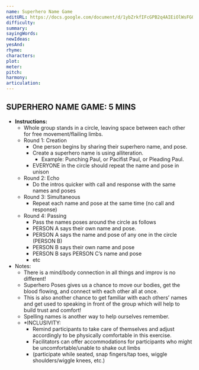 ```yaml
---
name: Superhero Name Game
editURL: https://docs.google.com/document/d/1ybZrkfIFcGPB2q4AIEiOlWsFGQ5fFaroAjWVK8hyI2Q/edit
difficulty: 
summary: 
sayingWords: 
newIdeas: 
yesAnd: 
rhyme: 
characters: 
plot: 
meter: 
pitch: 
harmony: 
articulation: 
---
```


## SUPERHERO NAME GAME: 5 MINS

* **Instructions:**  
  * Whole group stands in a circle, leaving space between each other for free movement/flailing limbs.   
  * Round 1: Creation  
    * One person begins by sharing their superhero name, and pose.   
    * Create a superhero name is using alliteration.   
      * Example: Punching Paul, or Pacifist Paul, or Pleading Paul.  
    * EVERYONE in the circle should repeat the name and pose in unison  
  * Round 2: Echo  
    * Do the intros quicker with call and response with the same names and poses  
  * Round 3: Simultaneous  
    * Repeat each name and pose at the same time (no call and response)  
  * Round 4: Passing  
    * Pass the names poses around the circle as follows  
    * PERSON A says their own name and pose.  
    * PERSON A says the name and pose of any one in the circle (PERSON B)  
    * PERSON B says their own name and pose  
    * PERSON B says PERSON C’s name and pose  
    * etc  
* Notes:    
  * There is a mind/body connection in all things and improv is no different\!    
  * Superhero Poses gives us a chance to move our bodies, get the blood flowing, and connect with each other all at once.    
  * This is also another chance to get familiar with each others’ names and get used to speaking in front of the group which will help to build trust and comfort\!  
  * Spelling names is another way to help ourselves remember.   
  * \*INCLUSIVITY:   
    * Remind participants to take care of themselves and adjust accordingly to be physically comfortable in this exercise.    
    * Facilitators can offer accommodations for participants who might be uncomfortable/unable to shake out limbs   
    * (participate while seated, snap fingers/tap toes, wiggle shoulders/wiggle knees, etc.)

##